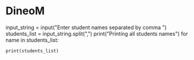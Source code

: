 # DineoM

input_string = input("Enter student names separated by comma ") 
students_list  = input_string.split(",")
print("Printing all students names")
for name in students_list:

    print(students_list)
